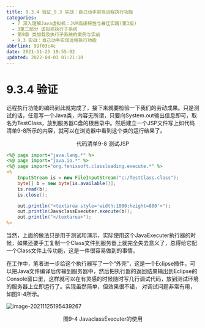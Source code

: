 ```yaml
---
title: 9.3.4 验证_9.3 实战：自己动手实现远程执行功能
categories: 
  - 7 深入理解Java虛拟机：JVM高级特性与最佳实践(第3版)
  - 3第三部分 虚拟机执行子系统
  - 第9章 类加载及执行子系统的案例与实战
  - 9.3 实战：自己动手实现远程执行功能
abbrlink: 99f03c4c
date: 2021-11-25 19:55:02
updated: 2022-04-03 01:21:18
---
```

# 9.3.4 验证
远程执行功能的编码到此就完成了，接下来就要检验一下我们的劳动成果。只是测试的话，任意写一个Java类，内容无所谓，只要向System.out输出信息即可，取名为TestClass，放到服务器C盘的根目录中。然后建立一个JSP文件写上如代码清单9-8所示的内容，就可以在浏览器中看到这个类的运行结果了。

<center>代码清单9-8 测试JSP</center>

```jsp
<%@ page import="java.lang.*" %> 
<%@ page import="java.io.*" %> 
<%@ page import="org.fenixsoft.classloading.execute.*" %> 
<% 
    InputStream is = new FileInputStream("c:/TestClass.class");
    byte[] b = new byte[is.available()];
    is.read(b);
    is.close();

    out.println("<textarea style='width:1000;height=800'>");
    out.println(JavaclassExecuter.execute(b));
    out.println("</textarea>");
%>
```
当然，上面的做法只是用于测试和演示，实际使用这个JavaExecuter执行器的时候，如果还要手工复制一个Class文件到服务器上就完全失去意义了，总得给它配一个Class文件上传功能，这是一件很容易做到的事情。

在工作中，笔者进一步给这个执行器写了一个“外壳”，这是一个Eclipse插件，可以把Java文件编译后传输到服务器中，然后把执行器的返回结果输出到Eclipse的Console窗口里，这样就可以在有灵感的时候随时写几行调试代码，放到测试环境的服务器上立即运行了。实现虽然简单，但效果很不错， 对调试问题非常有用，如图9-4所示。

![image-20211125195439267](https://gitee.com/XiaoLan223/images/raw/master/Blog/Sum/20211125195439.png)

<center>图9-4 JavaclassExecuter的使用</center>


